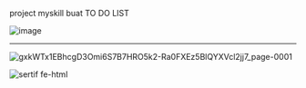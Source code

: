 project myskill buat TO DO LIST

![image](https://github.com/user-attachments/assets/81647fd9-5115-425d-9485-598ee4bcb50a)

<hr>

![gxkWTx1EBhcgD3Omi6S7B7HRO5k2-Ra0FXEz5BlQYXVcl2jj7_page-0001](https://github.com/user-attachments/assets/fe39124a-fc69-4d10-a993-292876e2fbf9)

![sertif fe-html](https://github.com/user-attachments/assets/4a8a35dd-60cb-4183-8209-6873f23df8c5)

